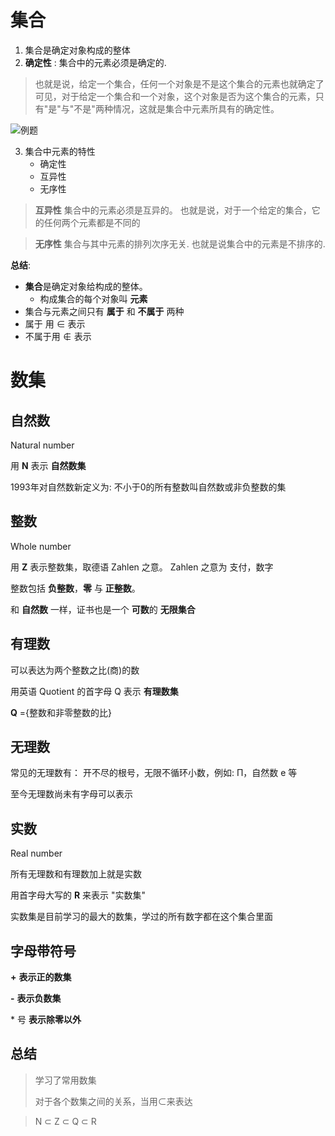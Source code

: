 # 集合

1. 集合是确定对象构成的整体
2. **确定性** : 集合中的元素必须是确定的. 
> 也就是说，给定一个集合，任何一个对象是不是这个集合的元素也就确定了
> 可见，对于给定一个集合和一个对象，这个对象是否为这个集合的元素，只有"是"与"不是"两种情况，这就是集合中元素所具有的确定性。

![例题](https://cdn.jsdelivr.net/gh/ChenDaojun/MyCDN/images/Senior_middle_school_math/1.png)

3. 集合中元素的特性
   - 确定性
   - 互异性
   - 无序性
> **互异性** 集合中的元素必须是互异的。
> 也就是说，对于一个给定的集合，它的任何两个元素都是不同的

> **无序性** 集合与其中元素的排列次序无关.
> 也就是说集合中的元素是不排序的.

**总结**: 
- **集合**是确定对象给构成的整体。
  - 构成集合的每个对象叫 **元素**
- 集合与元素之间只有 **属于** 和 **不属于** 两种
- 属于 用 $\in$ 表示
- 不属于用 $\notin$ 表示

# 数集
## 自然数
Natural number

用 **N** 表示 **自然数集**

1993年对自然数新定义为: 不小于0的所有整数叫自然数或非负整数的集

## 整数
Whole number

用 **Z** 表示整数集，取德语 Zahlen 之意。 Zahlen 之意为 支付，数字

整数包括 **负整数**，**零** 与 **正整数**。

和 **自然数** 一样，证书也是一个 **可数**的 **无限集合**

## 有理数
可以表达为两个整数之比(商)的数

用英语 Quotient 的首字母 Q 表示 **有理数集**

**Q** ={整数和非零整数的比}

## 无理数
常见的无理数有： 开不尽的根号，无限不循环小数，例如: Π，自然数 e 等

至今无理数尚未有字母可以表示

## 实数
Real number

所有无理数和有理数加上就是实数

用首字母大写的 **R** 来表示 "实数集" 

实数集是目前学习的最大的数集，学过的所有数字都在这个集合里面

## 字母带符号
**+** **表示正的数集**

**-** **表示负数集**

$\ast$ 号 **表示除零以外**

## 总结
> 学习了常用数集
> 
> 对于各个数集之间的关系，当用$\subset$来表达

> N $\subset$ Z $\subset$ Q $\subset$ R